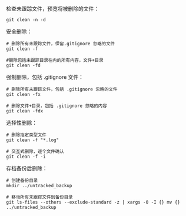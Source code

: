 
检查未跟踪文件，预览将被删除的文件：
```
git clean -n -d
```

安全删除：
```
# 删除所有未跟踪文件，保留.gitignore 忽略的文件
git clean -f

#删除包括未跟踪目录在内的所有内容，文件+目录
git clean -fd
```


强制删除，包括 .gitignore 文件：
```
# 删除所有未跟踪文件，包括 .gitignore 忽略的文件
git clean -fx

# 删除文件+目录，包括 .gitignore 忽略的内容
git clean -fdx
```

选择性删除：
```
# 删除指定类型文件
git clean -f "*.log"

# 交互式删除，逐个文件确认
git clean -f -i
```


存档备份后删除：
```
# 创建备份目录
mkdir ../untracked_backup

# 移动所有未跟踪文件到备份目录
git ls-files --others --exclude-standard -z | xargs -0 -I {} mv {} ../untracked_backup
```
